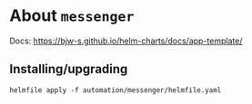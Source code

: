 About `messenger`
===
Docs: https://bjw-s.github.io/helm-charts/docs/app-template/


Installing/upgrading
---

```shell
helmfile apply -f automation/messenger/helmfile.yaml
```
